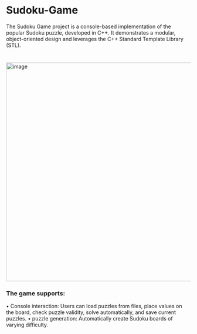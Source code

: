 # Sudoku-Game

The Sudoku Game project is a console-based implementation of the popular Sudoku puzzle, developed in C++. It demonstrates a modular, object-oriented design and leverages the C++ Standard Template Library (STL).
#
<img width="1200" height="596" alt="image" src="https://github.com/user-attachments/assets/e5a7ddda-3d3d-44c4-893d-d7eac589d799" />

### The game supports: 
• Console interaction: Users can load puzzles from files, place values on the board, check puzzle validity, solve automatically, and save current puzzles. 
• puzzle generation: Automatically create Sudoku boards of varying difficulty. 
